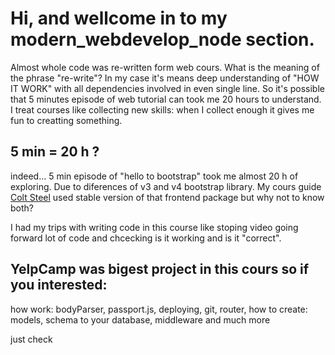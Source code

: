 # Hi, and wellcome in to my modern_webdevelop_node section.
Almost whole code was re-written form web cours. What is the meaning of the phrase "re-write"?
In my case it's means deep understanding of "HOW IT WORK" with all dependencies involved in even single line. 
So it's possible that 5 minutes episode of web tutorial can took me 20 hours to understand.
I treat courses like collecting new skills: when I collect enough it gives me fun to creatting something.

## 5 min = 20 h ?
indeed... 5 min episode of "hello to bootstrap" took me almost 20 h of exploring. Due to diferences of v3 and v4 bootstrap library.
My cours guide [Colt Steel](https://www.udemy.com/user/coltsteele/) used stable version of that frontend package but why not to know both?

I had my trips with writing code in this course like stoping video going forward lot of code and chcecking is it working and is it "correct".



## YelpCamp was bigest project in this cours so if you interested:
how work: bodyParser, passport.js, deploying, git, router,
how to create: models, schema to your database, middleware and much more

just check 
